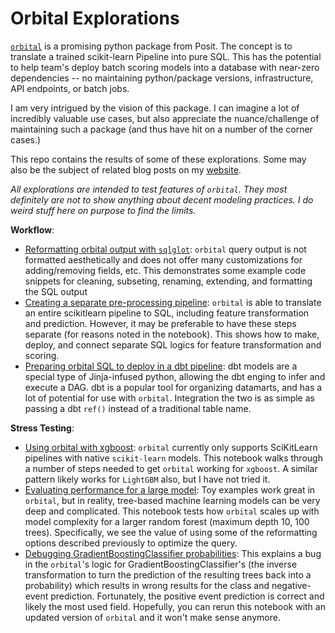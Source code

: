 # Orbital Explorations

[`orbital`](https://posit-dev.github.io/orbital/) is a promising python package from Posit. The concept is to translate a trained scikit-learn Pipeline into pure SQL. This has the potential to help team's deploy batch scoring models into a database with near-zero dependencies -- no maintaining python/package versions, infrastructure, API endpoints, or batch jobs. 

I am very intrigued by the vision of this package. I can imagine a lot of incredibly valuable use cases, but also appreciate the nuance/challenge of maintaining such a package (and thus have hit on a number of the corner cases.)

This repo contains the results of some of these explorations. Some may also be the subject of related blog posts on my [website](https:://emilyriederer.com).

*All explorations are intended to test features of `orbital`. They most definitely are not to show anything about decent modeling practices. I do weird stuff here on purpose to find the limits.*

**Workflow**:

- [Reformatting orbital output with `sqlglot`](orbital-fmt.ipynb): `orbital` query output is not formatted aesthetically and does not offer many customizations for adding/removing fields, etc. This demonstrates some example code snippets for cleaning, subseting, renaming, extending, and formatting the SQL output
- [Creating a separate pre-processing pipeline](orbital-pre.ipynb): `orbital` is able to translate an entire scikitlearn pipeline to SQL, including feature transformation and prediction. However, it may be preferable to have these steps separate (for reasons noted in the notebook). This shows how to make, deploy, and connect separate SQL logics for feature transformation and scoring. 
- [Preparing orbital SQL to deploy in a dbt pipeline](orbital-dbt.ipynb): dbt models are a special type of Jinja-infused python, allowing the dbt enging to infer and execute a DAG. dbt is a popular tool for organizing datamarts, and has a lot of potential for use with `orbital`. Integration the two is as simple as passing a dbt `ref()` instead of a traditional table name.

**Stress Testing**: 

- [Using orbital with xgboost](orbital-xgb.ipynb): `orbital` currently only supports SciKitLearn pipelines with native `scikit-learn` models. This notebook walks through a number of steps needed to get `orbital` working for `xgboost`. A similar pattern likely works for `LightGBM` also, but I have not tried it.
- [Evaluating performance for a large model](orbital-big.ipynb): Toy examples work great in `orbital`, but in reality, tree-based machine learning models can be very deep and complicated. This notebook tests how `orbital` scales up with model complexity for a larger random forest (maximum depth 10, 100 trees). Specifically, we see the value of using some of the reformatting options described previously to optimize the query.
- [Debugging GradientBoostingClassifier probabilities](orbital-bug.ipynb): This explains a bug in the `orbital`'s logic for GradientBoostingClassifier's (the inverse transformation to turn the prediction of the resulting trees back into a probability) which results in wrong results for the class and negative-event prediction. Fortunately, the positive event prediction is correct and likely the most used field. Hopefully, you can rerun this notebook with an updated version of `orbital` and it won't make sense anymore. 

